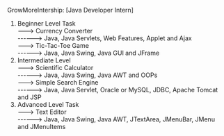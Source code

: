 GrowMoreIntership: [Java Developer Intern]<br>
1) Beginner Level Task<br>
---> Currency Converter<br>
     ------> Java, Java Servlets, Web Features, Applet and Ajax<br>
---> Tic-Tac-Toe Game<br>
     ------> Java, Java Swing, Java GUI and JFrame<br>
2) Intermediate Level<br>
---> Scientific Calculator<br>
     ------> Java, Java Swing, Java AWT and OOPs<br>
---> Simple Search Engine<br>
     ------> Java, Java Servlet, Oracle or MySQL, JDBC, Apache Tomcat and JSP<br>
3) Advanced Level Task<br>
---> Text Editor<br>
     ------> Java, Java Swing, Java AWT, JTextArea, JMenuBar, JMenu and JMenuItems
